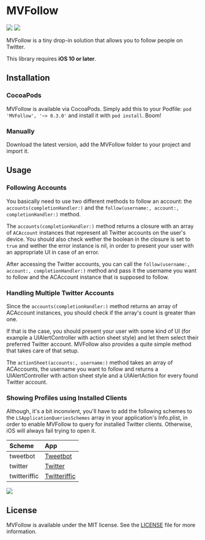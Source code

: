# MVFollow
![](https://img.shields.io/cocoapods/v/AFNetworking.svg) ![](https://img.shields.io/badge/Swift-3.1-orange.svg)

MVFollow is a tiny drop-in solution that allows you to follow people on Twitter.

This library requires **iOS 10 or later**.

## Installation
### CocoaPods
MVFollow is available via CocoaPods. Simply add this to your Podfile: `pod 'MVFollow', '~> 0.3.0'` and install it with `pod install`. Boom!

### Manually
Download the latest version, add the MVFollow folder to your project and import it.

## Usage

### Following Accounts

You basically need to use two different methods to follow an account: the `accounts(completionHandler:)` and the `follow(username:, account:, completionHandler:)` method. 

The `accounts(completionHandler:)` method returns a closure with an array of `ACAccount` instances that represent all Twitter accounts on the user's device. You should also check wether the boolean in the closure is set to `true` and wether the error instance is nil, in order to present your user with an appropriate UI in case of an error.

After accessing the Twitter accounts, you can call the `follow(username:, account:, completionHandler:)` method and pass it the username you want to follow and the ACAccount instance that is supposed to follow.

### Handling Multiple Twitter Accounts
Since the `accounts(completionHandler:)` method returns an array of ACAccount instances, you should check if the array's count is greater than one.

If that is the case, you should present your user with some kind of UI (for example a UIAlertController with action sheet style) and let them select their preferred Twitter account. MVFollow also provides a quite simple method that takes care of that setup.

The `actionSheet(accounts:, username:)` method takes an array of ACAccounts, the username you want to follow and returns a UIAlertController with action sheet style and a UIAlertAction for every found Twitter account.


### Showing Profiles using Installed Clients

Although, it's a bit inconvient, you'll have to add the following schemes to the `LSApplicationQueriesSchemes` array in your application's Info.plist, in order to enable MVFollow to query for installed Twitter clients. Otherwise, iOS will always fail trying to open it. 

| Scheme| App |
|:--|:--|
|tweetbot|[Tweetbot](http://tapbots.com/tweetbot/)|
|twitter|[Twitter](https://twitter.com)|
|twitteriffic|[Twitteriffic](http://twitterrific.com/ios/)|

![](https://raw.githubusercontent.com/marcelvoss/MVFollow/develop/Preview/preview.png)

## License
MVFollow is available under the MIT license. See the [LICENSE](https://github.com/marcelvoss/MVFollow/blob/master/LICENSE.md) file for more information.
